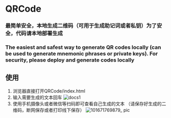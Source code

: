 # QRCode
### 最简单安全，本地生成二维码（可用于生成助记词或者私钥）为了安全，代码请本地部署生成

### The easiest and safest way to generate QR codes locally (can be used to generate mnemonic phrases or private keys). For security, please deploy and generate codes locally

## 使用
1. 浏览器直接打开QRCode/index.html
2. 输入需要生成的文本回车
![docs1](https://user-images.githubusercontent.com/10680405/209271044-52c4002c-d599-4dd0-9566-5ea70abad261.jpg)
3. 使用手机摄像头或者微信等扫码即可查看自己生成的文本 （请保存好生成的二维码，断网保存或者打印线下保存）
![101671769879_ pic](https://user-images.githubusercontent.com/10680405/209271255-81b86832-e554-40ad-978d-584ea8535aa0.jpg)
